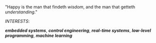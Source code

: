 "Happy is the man that findeth _wisdom_, and the man that getteth _understanding_."

_INTERESTS_:

_**embedded systems**_, _**control engineering**_, _**real-time systems**_, _**low-level programming**_, _**machine learning**_
